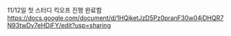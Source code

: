 
11/12일 첫 스터디 킥오프 진행 완료함
https://docs.google.com/document/d/1HQjketJzD5Pz0pranF30w04jDHQR7N93twDv7eHDiFY/edit?usp=sharing
